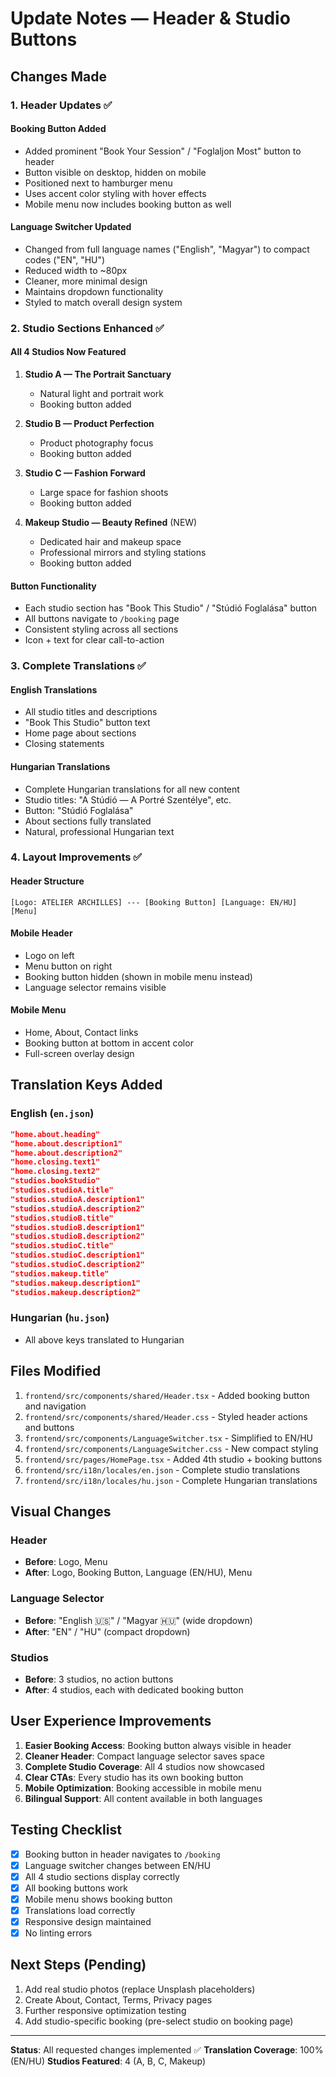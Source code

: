 # Update Notes — Header & Studio Buttons

## Changes Made

### 1. Header Updates ✅

#### Booking Button Added
- Added prominent "Book Your Session" / "Foglaljon Most" button to header
- Button visible on desktop, hidden on mobile
- Positioned next to hamburger menu
- Uses accent color styling with hover effects
- Mobile menu now includes booking button as well

#### Language Switcher Updated
- Changed from full language names ("English", "Magyar") to compact codes ("EN", "HU")
- Reduced width to ~80px
- Cleaner, more minimal design
- Maintains dropdown functionality
- Styled to match overall design system

### 2. Studio Sections Enhanced ✅

#### All 4 Studios Now Featured
1. **Studio A — The Portrait Sanctuary**
   - Natural light and portrait work
   - Booking button added

2. **Studio B — Product Perfection**
   - Product photography focus
   - Booking button added

3. **Studio C — Fashion Forward**
   - Large space for fashion shoots
   - Booking button added

4. **Makeup Studio — Beauty Refined** (NEW)
   - Dedicated hair and makeup space
   - Professional mirrors and styling stations
   - Booking button added

#### Button Functionality
- Each studio section has "Book This Studio" / "Stúdió Foglalása" button
- All buttons navigate to `/booking` page
- Consistent styling across all sections
- Icon + text for clear call-to-action

### 3. Complete Translations ✅

#### English Translations
- All studio titles and descriptions
- "Book This Studio" button text
- Home page about sections
- Closing statements

#### Hungarian Translations
- Complete Hungarian translations for all new content
- Studio titles: "A Stúdió — A Portré Szentélye", etc.
- Button: "Stúdió Foglalása"
- About sections fully translated
- Natural, professional Hungarian text

### 4. Layout Improvements ✅

#### Header Structure
```
[Logo: ATELIER ARCHILLES] --- [Booking Button] [Language: EN/HU] [Menu]
```

#### Mobile Header
- Logo on left
- Menu button on right
- Booking button hidden (shown in mobile menu instead)
- Language selector remains visible

#### Mobile Menu
- Home, About, Contact links
- Booking button at bottom in accent color
- Full-screen overlay design

## Translation Keys Added

### English (`en.json`)
```json
"home.about.heading"
"home.about.description1"
"home.about.description2"
"home.closing.text1"
"home.closing.text2"
"studios.bookStudio"
"studios.studioA.title"
"studios.studioA.description1"
"studios.studioA.description2"
"studios.studioB.title"
"studios.studioB.description1"
"studios.studioB.description2"
"studios.studioC.title"
"studios.studioC.description1"
"studios.studioC.description2"
"studios.makeup.title"
"studios.makeup.description1"
"studios.makeup.description2"
```

### Hungarian (`hu.json`)
- All above keys translated to Hungarian

## Files Modified

1. `frontend/src/components/shared/Header.tsx` - Added booking button and navigation
2. `frontend/src/components/shared/Header.css` - Styled header actions and buttons
3. `frontend/src/components/LanguageSwitcher.tsx` - Simplified to EN/HU
4. `frontend/src/components/LanguageSwitcher.css` - New compact styling
5. `frontend/src/pages/HomePage.tsx` - Added 4th studio + booking buttons
6. `frontend/src/i18n/locales/en.json` - Complete studio translations
7. `frontend/src/i18n/locales/hu.json` - Complete Hungarian translations

## Visual Changes

### Header
- **Before**: Logo, Menu
- **After**: Logo, Booking Button, Language (EN/HU), Menu

### Language Selector
- **Before**: "English 🇺🇸" / "Magyar 🇭🇺" (wide dropdown)
- **After**: "EN" / "HU" (compact dropdown)

### Studios
- **Before**: 3 studios, no action buttons
- **After**: 4 studios, each with dedicated booking button

## User Experience Improvements

1. **Easier Booking Access**: Booking button always visible in header
2. **Cleaner Header**: Compact language selector saves space
3. **Complete Studio Coverage**: All 4 studios now showcased
4. **Clear CTAs**: Every studio has its own booking button
5. **Mobile Optimization**: Booking accessible in mobile menu
6. **Bilingual Support**: All content available in both languages

## Testing Checklist

- [x] Booking button in header navigates to `/booking`
- [x] Language switcher changes between EN/HU
- [x] All 4 studio sections display correctly
- [x] All booking buttons work
- [x] Mobile menu shows booking button
- [x] Translations load correctly
- [x] Responsive design maintained
- [x] No linting errors

## Next Steps (Pending)

1. Add real studio photos (replace Unsplash placeholders)
2. Create About, Contact, Terms, Privacy pages
3. Further responsive optimization testing
4. Add studio-specific booking (pre-select studio on booking page)

---

**Status**: All requested changes implemented ✅
**Translation Coverage**: 100% (EN/HU)
**Studios Featured**: 4 (A, B, C, Makeup)

